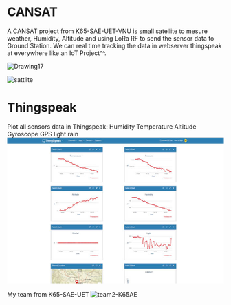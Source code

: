 # CANSAT
A CANSAT project from K65-SAE-UET-VNU is small satellite to mesure weather, Humidity, Altitude and using LoRa RF to send the sensor data to Ground Station. We can real time tracking the data in webserver thingspeak at everywhere like an IoT Project^^.

![Drawing17](https://github.com/user-attachments/assets/d0b2dcb8-43bd-45a7-a6ea-600ace9c9741)

![sattlite](https://github.com/user-attachments/assets/7a10cdb6-6d3e-4a74-89a7-bc17aacaa38d)

# Thingspeak
Plot all sensors data in Thingspeak:
Humidity
Temperature
Altitude
Gyroscope
GPS
light
rain
![DEMO DataPlot](DataPlot.jpg)

My team from K65-SAE-UET
![team2-K65AE](https://github.com/user-attachments/assets/b594b80a-0322-4c74-83c0-37389d257e4b)
